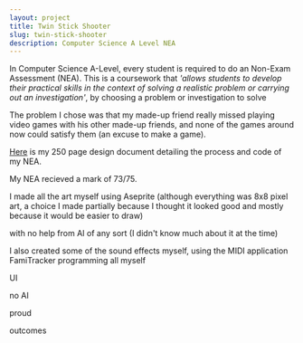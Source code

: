 ```yaml
---
layout: project
title: Twin Stick Shooter
slug: twin-stick-shooter
description: Computer Science A Level NEA
---
```


In Computer Science A-Level, every student is required to do an Non-Exam Assessment (NEA). This is a coursework that *'allows students to develop their practical skills in the context of solving a realistic problem or carrying out an investigation'*, by choosing a problem or investigation to solve

The problem I chose was that my made-up friend really missed playing video games with his other made-up friends, and none of the games around now could satisfy them (an excuse to make a game).

<a href="/assets/Computer%20Science%20NEA.pdf" target="_blank">Here</a> is my 250 page design document detailing the process and code of my NEA.

My NEA recieved a mark of 73/75.

I made all the art myself using Aseprite (although everything was 8x8 pixel art, a choice I made partially because I thought it looked good and mostly because it would be easier to draw)

with no help from AI of any sort (I didn't know much about it at the time)

I also created some of the sound effects myself, using the MIDI application FamiTracker
programming all myself

UI

no AI

proud

outcomes